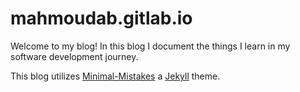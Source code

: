 # mahmoudab.gitlab.io

 Welcome to my blog! In this blog I document the things I learn in my software development journey.

 This blog utilizes [Minimal-Mistakes](https://jekyllrb.com/) a [Jekyll](https://mmistakes.github.io/minimal-mistakes/) theme.

